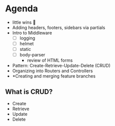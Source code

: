 
# Agenda

- little wins 🎉
- Adding headers, footers, sidebars via partials
- Intro to Middleware
    - [ ] logging
    - [ ] helmet
    - [ ] static
    - [ ] body-parser
        - review of HTML forms
- Pattern: Create-Retrieve-Update-Delete (CRUD)
- Organizing into Routers and Controllers
- *Creating and merging feature branches

## What is CRUD?

- Create
- Retrieve
- Update
- Delete
